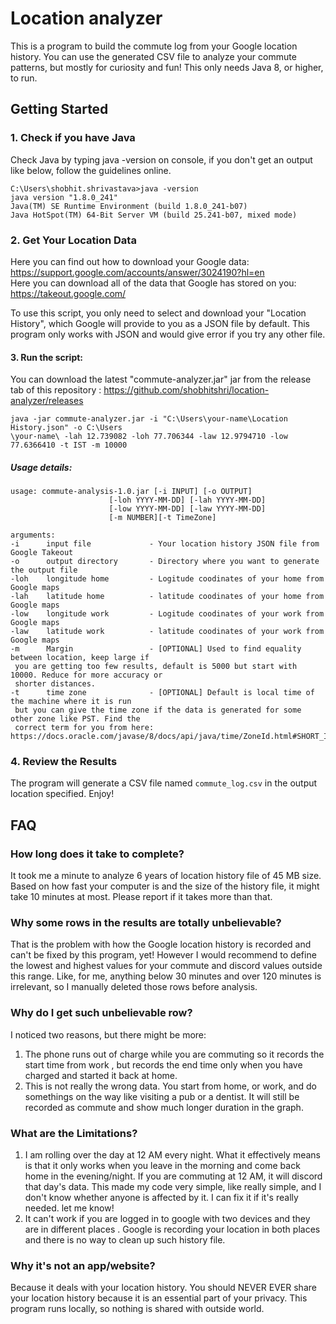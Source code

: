 # Location analyzer

This is a program to build the commute log from your Google location history. You can use the
 generated CSV file to analyze your commute patterns, but mostly for curiosity and fun! This only
  needs Java 8, or higher, to run.

## Getting Started

### 1. Check if you have Java

Check Java by typing java -version on console, if you don't get an output like below, follow the
 guidelines online.
 
 ```shell
C:\Users\shobhit.shrivastava>java -version
java version "1.8.0_241"
Java(TM) SE Runtime Environment (build 1.8.0_241-b07)
Java HotSpot(TM) 64-Bit Server VM (build 25.241-b07, mixed mode)
 ```

### 2. Get Your Location Data

Here you can find out how to download your Google data: <https://support.google.com/accounts/answer/3024190?hl=en></br>
Here you can download all of the data that Google has stored on you: <https://takeout.google.com/>

To use this script, you only need to select and download your "Location History", which Google
 will provide to you as a JSON file by default. This program only works with JSON and would give
  error if you try any other file.

#### 3. Run the script:

You can download the latest "commute-analyzer.jar" jar from the release tab of this repository
: https://github.com/shobhitshri/location-analyzer/releases


```shell
java -jar commute-analyzer.jar -i "C:\Users\your-name\Location History.json" -o C:\Users
\your-name\ -lah 12.739082 -loh 77.706344 -law 12.9794710 -low 77.6366410 -t IST -m 10000
```

##### Usage details:

```
usage: commute-analysis-1.0.jar [-i INPUT] [-o OUTPUT] 
                      [-loh YYYY-MM-DD] [-lah YYYY-MM-DD]
                      [-low YYYY-MM-DD] [-law YYYY-MM-DD]
                      [-m NUMBER][-t TimeZone]

arguments:
-i      input file             - Your location history JSON file from Google Takeout
-o      output directory       - Directory where you want to generate the output file
-loh    longitude home         - Logitude coodinates of your home from Google maps
-lah    latitude home          - latitude coodinates of your home from Google maps
-low    longitude work         - Logitude coodinates of your work from Google maps
-law    latitude work          - latitude coodinates of your work from Google maps
-m      Margin                 - [OPTIONAL] Used to find equality between location, keep large if
 you are getting too few results, default is 5000 but start with 10000. Reduce for more accuracy or
 shorter distances.
-t      time zone              - [OPTIONAL] Default is local time of the machine where it is run
 but you can give the time zone if the data is generated for some other zone like PST. Find the
 correct term for you from here: 
https://docs.oracle.com/javase/8/docs/api/java/time/ZoneId.html#SHORT_IDS 
```

### 4. Review the Results

The program will generate a CSV file named `commute_log.csv` in the output location specified. Enjoy!

## FAQ

### How long does it take to complete?

It took me a minute to analyze 6 years of location history file of 45 MB size. Based on how fast
 your computer is and the size of the history file, it might take 10 minutes at most. Please
  report if it takes more than that.
 
### Why some rows in the results are totally unbelievable?
 That is the problem with how the Google location history is recorded and can't be fixed by this
  program, yet! However I would recommend to define the lowest and highest values for your
   commute and discord values outside this range. Like, for me, anything below 30 minutes and over
    120 minutes is irrelevant, so I manually deleted those rows before analysis.
    
### Why do I get such unbelievable row?

I noticed two reasons, but there might be more:
1. The phone runs out of charge while you are commuting so it records the start time from work
, but records the end time only when you have charged and started it back at home.
2. This is not really the wrong data. You start from home, or work, and do somethings on the way
 like visiting a pub or a dentist. It will still be recorded as commute and show much longer
  duration in the graph.
  
### What are the Limitations?
1. I am rolling over the day at 12 AM every night. What it effectively means is that it only
 works when you leave in the morning and come back home in the evening/night. If you are
  commuting at 12 AM, it will discord that day's data. This made my code very simple, like really
   simple, and I don't know whether anyone is affected by it. I can fix it if it's really needed.
    let me know! 
2. It can't work if you are logged in to google with two devices and they are in different places
. Google is recording your location in both places and there is no way to clean up such history
 file.

### Why it's not an app/website?

Because it deals with your location history. You should NEVER EVER share your location history
 because it is an essential part of your privacy. This program runs locally, so nothing is
  shared with outside world.